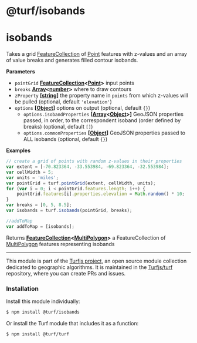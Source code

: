 # @turf/isobands

# isobands

Takes a grid [FeatureCollection](http://geojson.org/geojson-spec.html#feature-collection-objects) of [Point](http://geojson.org/geojson-spec.html#point) features with z-values and an array of
value breaks and generates filled contour isobands.

**Parameters**

-   `pointGrid` **[FeatureCollection](http://geojson.org/geojson-spec.html#feature-collection-objects)&lt;[Point](http://geojson.org/geojson-spec.html#point)>** input points
-   `breaks` **[Array](https://developer.mozilla.org/en-US/docs/Web/JavaScript/Reference/Global_Objects/Array)&lt;[number](https://developer.mozilla.org/en-US/docs/Web/JavaScript/Reference/Global_Objects/Number)>** where to draw contours
-   `zProperty` **\[[string](https://developer.mozilla.org/en-US/docs/Web/JavaScript/Reference/Global_Objects/String)]** the property name in `points` from which z-values will be pulled (optional, default `'elevation'`)
-   `options` **\[[Object](https://developer.mozilla.org/en-US/docs/Web/JavaScript/Reference/Global_Objects/Object)]** options on output (optional, default `{}`)
    -   `options.isobandProperties` **\[[Array](https://developer.mozilla.org/en-US/docs/Web/JavaScript/Reference/Global_Objects/Array)&lt;[Object](https://developer.mozilla.org/en-US/docs/Web/JavaScript/Reference/Global_Objects/Object)>]** GeoJSON properties passed, in order, to the correspondent
        isoband (order defined by breaks) (optional, default `[]`)
    -   `options.commonProperties` **\[[Object](https://developer.mozilla.org/en-US/docs/Web/JavaScript/Reference/Global_Objects/Object)]** GeoJSON properties passed to ALL isobands (optional, default `{}`)

**Examples**

```javascript
// create a grid of points with random z-values in their properties
var extent = [-70.823364, -33.553984, -69.823364, -32.553984];
var cellWidth = 5;
var units = 'miles';
var pointGrid = turf.pointGrid(extent, cellWidth, units);
for (var i = 0; i < pointGrid.features.length; i++) {
    pointGrid.features[i].properties.elevation = Math.random() * 10;
}
var breaks = [0, 5, 8.5];
var isobands = turf.isobands(pointGrid, breaks);

//addToMap
var addToMap = [isobands];
```

Returns **[FeatureCollection](http://geojson.org/geojson-spec.html#feature-collection-objects)&lt;[MultiPolygon](http://geojson.org/geojson-spec.html#multipolygon)>** a FeatureCollection of [MultiPolygon](http://geojson.org/geojson-spec.html#multipolygon) features representing isobands

<!-- This file is automatically generated. Please don't edit it directly:
if you find an error, edit the source file (likely index.js), and re-run
./scripts/generate-readmes in the turf project. -->

---

This module is part of the [Turfjs project](http://turfjs.org/), an open source
module collection dedicated to geographic algorithms. It is maintained in the
[Turfjs/turf](https://github.com/Turfjs/turf) repository, where you can create
PRs and issues.

### Installation

Install this module individually:

```sh
$ npm install @turf/isobands
```

Or install the Turf module that includes it as a function:

```sh
$ npm install @turf/turf
```

